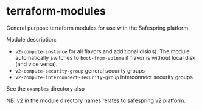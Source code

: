 # terraform-modules
General purpose terraform modules for use with the Safespring platform

Module description:

* `v2-compute-instance` for all flavors and additional disk(s). The module automatically switches to `boot-from-volume` if flavor is without local disk (and vice versa).
* `v2-compute-security-group` general security groups
* `v2-compute-interconnect-security-group` interconnect security groups

See the `examples` directory also

NB: v2 in the module directory names relates to safespring v2 platform.
